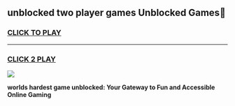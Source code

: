 
## unblocked two player games Unblocked Games👋
<h3>
<a href="https://premium.freeplayer.one?title=unblocked_two_player_games&ref=16F">CLICK TO PLAY</a></h3>
<hr>

<h3>
<a href="https://premium.freeplayer.one?title=unblocked_two_player_games&ref=16F">CLICK 2 PLAY</a>
  
</h3>

<a href="https://premium.freeplayer.one?title=unblocked_two_player_games&ref=16F/"><img src="https://clearcache.store/games.png"></a>


**worlds hardest game unblocked: Your Gateway to Fun and Accessible Online Gaming**
